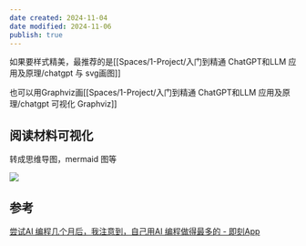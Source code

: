 ```yaml
---
date created: 2024-11-04
date modified: 2024-11-06
publish: true
---
```


如果要样式精美，最推荐的是[[Spaces/1-Project/入门到精通 ChatGPT和LLM 应用及原理/chatgpt 与 svg画图]]

也可以用Graphviz画[[Spaces/1-Project/入门到精通 ChatGPT和LLM 应用及原理/chatgpt 可视化 Graphviz]]


## 阅读材料可视化

转成思维导图，mermaid 图等

![](https://pub-pic.oldwinter.top/2024/11/7fcf198434c4e6eb5a689fcd32f10ea5.png)

##


## 参考

[尝试AI 编程几个月后，我注意到，自己用AI 编程做得最多的 - 即刻App](https://m.okjike.com/originalPosts/671724bca6437eea3f183804?s=eyJ1IjoiNTY4YmMzODg5YjMyOTAxMTAwZTUxZTdjIiwiZCI6MX0%3D)
